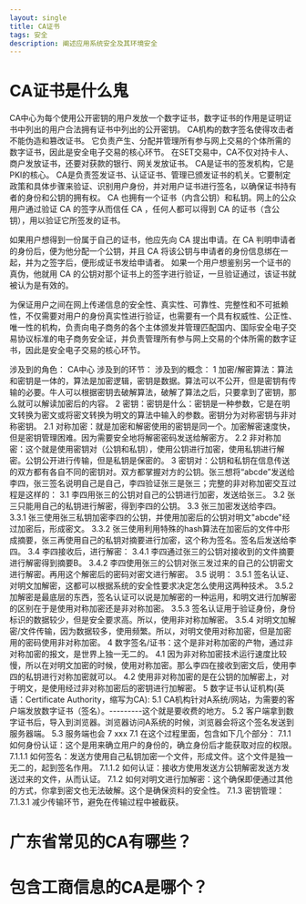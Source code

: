 ```yaml
---
layout: single
title: CA证书
tags: 安全
description: 阐述应用系统安全及其环境安全
---
```

# CA证书是什么鬼
CA中心为每个使用公开密钥的用户发放一个数字证书，数字证书的作用是证明证书中列出的用户合法拥有证书中列出的公开密钥。
CA机构的数字签名使得攻击者不能伪造和篡改证书。
它负责产生、分配并管理所有参与网上交易的个体所需的数字证书，因此是安全电子交易的核心环节。
在SET交易中，CA不仅对持卡人、商户发放证书，还要对获款的银行、网关发放证书。
CA是证书的签发机构，它是PKI的核心。
CA是负责签发证书、认证证书、管理已颁发证书的机关。它要制定政策和具体步骤来验证、识别用户身份，并对用户证书进行签名，以确保证书持有者的身份和公钥的拥有权。
CA 也拥有一个证书（内含公钥）和私钥。网上的公众用户通过验证 CA 的签字从而信任 CA ，任何人都可以得到 CA 的证书（含公钥），用以验证它所签发的证书。

如果用户想得到一份属于自己的证书，他应先向 CA 提出申请。在 CA 判明申请者的身份后，便为他分配一个公钥，并且 CA 将该公钥与申请者的身份信息绑在一起，并为之签字后，便形成证书发给申请者。
如果一个用户想鉴别另一个证书的真伪，他就用 CA 的公钥对那个证书上的签字进行验证，一旦验证通过，该证书就被认为是有效的。

为保证用户之间在网上传递信息的安全性、真实性、可靠性、完整性和不可抵赖性，不仅需要对用户的身份真实性进行验证，也需要有一个具有权威性、公正性、唯一性的机构，负责向电子商务的各个主体颁发并管理匹配国内、国际安全电子交易协议标准的电子商务安全证，并负责管理所有参与网上交易的个体所需的数字证书，因此是安全电子交易的核心环节。

涉及到的角色：
CA中心
涉及到的环节：
涉及到的概念：
1 加密/解密算法：算法和密钥是一体的，算法是加密逻辑，密钥是数据。算法可以不公开，但是密钥有传输的必要。牛人可以根据密钥去破解算法，破解了算法之后，只要拿到了密钥，那么就可以解读加密后的内容。
2 密钥：密钥是什么：密钥是一种参数，它是在明文转换为密文或将密文转换为明文的算法中输入的参数。密钥分为对称密钥与非对称密钥。
2.1 对称加密：就是加密和解密使用的密钥是同一个。加密解密速度快，但是密钥管理困难。因为需要安全地将解密密码发送给解密方。
2.2 非对称加密：这个就是使用密钥对（公钥和私钥），使用公钥进行加密，使用私钥进行解密。公钥公开进行传输，但是私钥是保密的。
3 密钥对：公钥和私钥在信息传送的双方都有各自不同的密钥对。双方都掌握对方的公钥。张三想将“abcde”发送给李四，张三签名说明自己是自己，李四验证张三是张三；完整的非对称加密交互过程是这样的：
3.1 李四用张三的公钥对自己的公钥进行加密，发送给张三。
3.2 张三只能用自己的私钥进行解密，得到李四的公钥。
3.3 张三加密发送给李四。
3.3.1 张三使用张三私钥加密李四的公钥，并使用加密后的公钥对明文"abcde"经过加密后，形成密文。
3.3.2 张三使用利用特殊的hash算法在加密后的文件中形成摘要，张三再使用自己的私钥对摘要进行加密，这个称为签名。签名后发送给李四。
3.4 李四接收后，进行解密：
3.4.1 李四通过张三的公钥对接收到的文件摘要进行解密得到摘要B。
3.4.2 李四使用张三的公钥对张三发过来的自己的公钥密文进行解密。再用这个解密后的密码对密文进行解密。
3.5 说明：
3.5.1 签名认证、对明文加解密，这都可以根据系统的安全性要求决定怎么使用这两种技术。
3.5.2 加解密是最底层的东西，签名认证可以说是加解密的一种运用，和明文进行加解密的区别在于是使用对称加密还是非对称加密。
3.5.3 签名认证用于验证身份，身份标识的数据较少，但是安全要求高。所以，使用非对称加解密。
3.5.4 对明文加解密/文件传输，因为数据较多，使用频繁。所以，对明文使用对称加密，但是加密用的密码使用非对称加密。
4 数字签名/证书：这个是非对称加密的产物，通过非对称加密的报文，是世界上独一无二的。
4.1 因为非对称加密技术运行速度比较慢，所以在对明文加密的时候，使用对称加密。那么李四在接收到密文后，使用李四的私钥进行对称加密就可以。
4.2 使用非对称加密的是在公钥的加解密上，对于明文，是使用经过非对称加密后的密钥进行加解密。
5 数字证书认证机构(英语：Certificate Authority，缩写为CA):
5.1 CA机构针对A系统/网站，为需要的客户端发放数字证书（签名）。---------这个就是要收费的地方。
5.2 客户端拿到数字证书后，导入到浏览器。浏览器访问A系统的时候，浏览器会将这个签名发送到服务器端。
5.3 服务端也会
7 xxx
7.1 在这个过程里面，包含如下几个部分：
7.1.1 如何身份认证：这个是用来确立用户的身份的，确立身份后才能获取对应的权限。
7.1.1.1 如何签名：发送方使用自己私钥加密一个文件，形成文件。这个文件是独一无二的，起到签名作用。
7.1.1.2 如何认证：接收方使用发送方公钥解密发送方发送过来的文件，从而认证。
7.1.2 如何对明文进行加解密：这个确保即便通过其他的方式，你拿到密文也无法破解。这个是确保资料的安全性。
7.1.3 密钥管理：
7.1.3.1 减少传输环节，避免在传输过程中被截获。

# 广东省常见的CA有哪些？

# 包含工商信息的CA是哪个？

